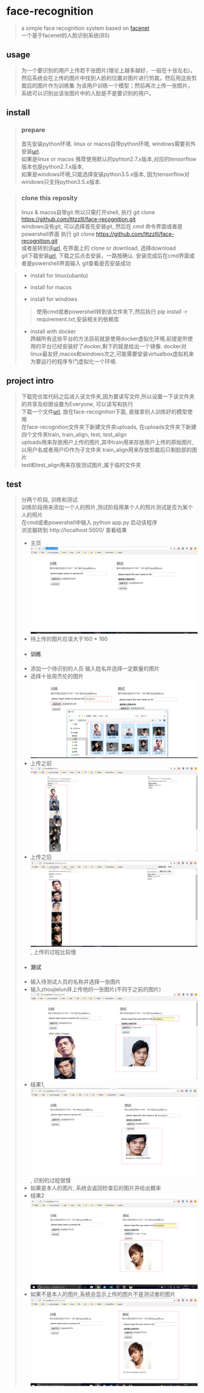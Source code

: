 # face-recognition
> a simple face recognition system based on [facenet](https://github.com/davidsandberg/facenet)  
> 一个基于facenet的人脸识别系统(BS)

## usage
> 为一个要识别的用户上传若干张图片(理论上越多越好，一般在十张左右)，然后系统会在上传的图片中找到人脸的位置对图片进行剪裁，然后用这些剪裁后的图片作为训练集
为该用户训练一个模型；然后再次上传一张图片，系统可以识别出该张图片中的人脸是不是要识别的用户。


## install
> ### prepare
> 首先安装python环境.
> linux or macos自带python环境, windows需要另外安装[url](https://www.python.org/downloads/windows/).  
> 如果是linux or macos 推荐使用默认的pyhton2.7.x版本,对应的tensorflow版本也是python2.7.x版本,  
> 如果是windows环境,只能选择安装python3.5.x版本, 因为tensorflow对windows只支持python3.5.x版本.

> ### clone this reposity
> linux & macos自带git 所以只需打开shell, 执行 git clone https://github.com/lttzzlll/face-recognition.git   
> windows没有git, 可以选择首先安装git, 然后在 cmd 命令界面或者是powershell界面 执行 git clone https://github.com/lttzzlll/face-recognition.git  
> 或者是转到该[url](https://github.com/lttzzlll/face-recognition.git), 在界面上的 clone or download, 选择download  
> git下载安装[url](https://git-for-windows.github.io/), 下载之后点击安装，一路按确认. 安装完成后在cmd界面或者是powershell界面输入 git查看是否安装成功

> * install for linux(ubantu)  
> 
> * install for macos  
> * install for windows  
>> 使用cmd或者powershell转到该文件夹下,然后执行 pip install -r requirement.txt,安装相关的依赖库
> * install with docker  
> 跨越所有这些平台的方法目前就是使用docker虚拟化环境,前提是所使用的平台已经安装好了docker,剩下的就是给出一个镜像.
> docker对linux最友好,macos和windows次之,可能需要安装virtualbox虚拟机来为要运行的程序专门虚拟化一个环境.


## project intro
> 下载完仓库代码之后进入该文件夹,因为要读写文件,所以设置一下该文件夹的共享及权限设置为Everyone, 可以读写和执行  
> 下载一个文件[url](https://drive.google.com/file/d/0B5MzpY9kBtDVZ2RpVDYwWmxoSUk/edit), 放在face-recognition下面, 直接拿别人训练好的模型使用  
> 在face-recognition文件夹下新建文件夹uploads, 在uploads文件夹下新建四个文件夹train, train_align, test, test_align  
> uploads用来存放用户上传的图片,其中train用来存放用户上传的原始图片,以用户名或者用户ID作为子文件夹
> train_align用来存放剪裁后只剩脸部的图片  
> test和test_align用来存放测试图片,属于临时文件夹  

## test
> 分两个阶段, 训练和测试  
> 训练阶段用来添加一个人的照片,测试阶段用某个人的照片测试是否为某个人的照片  
> 在cmd或者powershell中输入 python app.py 启动该程序  
> 浏览器转到 http://localhost:5000/ 查看结果  
>* 主页![主页](intro-images/mainpage.png)  
>* 待上传的图片应该大于160 * 160  
>* #### 训练  
>* 添加一个待识别的人员 输入姓名并选择一定数量的图片  
>* 选择十张周杰伦的图片![十张周杰伦的图片](intro-images/train_upload_images.png)  
>* 上传之前![上传之前](intro-images/train_before_upload.png)  
>* 上传之后![上传之后](intro-images/train_after_upload.png), 上传的过程比较慢  
>* #### 测试  
>* 输入待测试人员的名称并选择一张图片  
>* 输入zhoujielun并上传他的一张图片(不同于之前的图片)![zhoujielun](intro-images/test_before_upload_is_zhoujielun.png)
>* 结果1, ![zhoujielun](intro-images/test_after_upload_success.png), 识别的过程很慢  
>* 如果是本人的图片, 系统会返回检查后的图片并给出概率
>* 结果2 ![zhoujielun](intro-images/test_before_upload_not_zhoujielun.png)  
>* 如果不是本人的图片,系统会显示上传的图片不是测试者的图片 ![notzhoujielun](intro-images/test_after_upload_fail.png)  